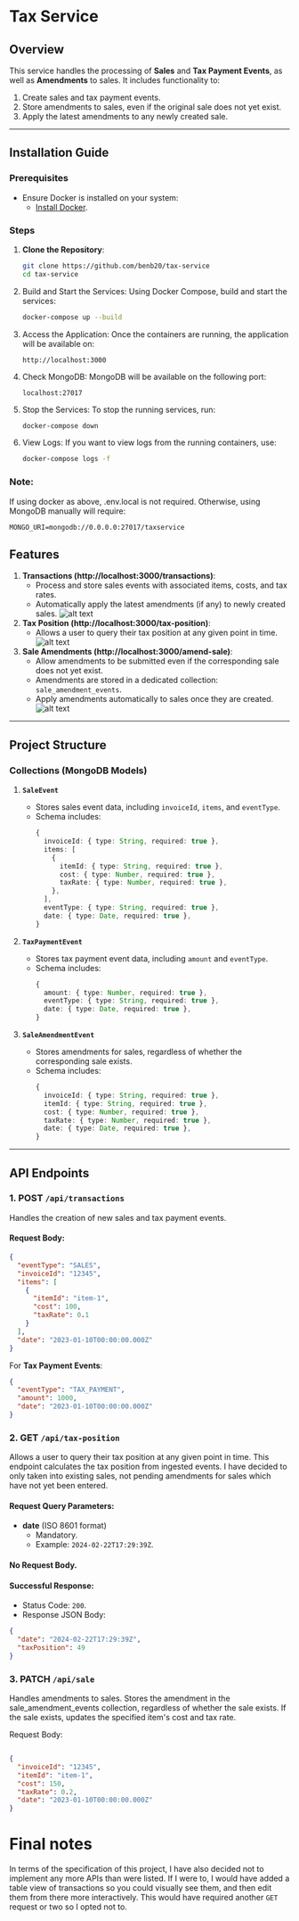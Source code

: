 # Tax Service

## Overview

This service handles the processing of **Sales** and **Tax Payment Events**, as well as **Amendments** to sales. It includes functionality to:
1. Create sales and tax payment events.
2. Store amendments to sales, even if the original sale does not yet exist.
3. Apply the latest amendments to any newly created sale.

---
## Installation Guide

### Prerequisites
- Ensure Docker is installed on your system:
  - [Install Docker](https://www.docker.com/get-started).

### Steps

1. **Clone the Repository**:
   ```bash
   git clone https://github.com/benb20/tax-service
   cd tax-service
    ```

2. Build and Start the Services: Using Docker Compose, build and start the services:
    ```bash
    docker-compose up --build
    ```
3. Access the Application: Once the containers are running, the application will be available on:
    ```
    http://localhost:3000
    ```
4. Check MongoDB: MongoDB will be available on the following port:
    ```
    localhost:27017
    ```
5. Stop the Services: To stop the running services, run:

    ```bash
    docker-compose down
    ```
6. View Logs: If you want to view logs from the running containers, use:

    ```bash
    docker-compose logs -f
    ```

### Note:

If using docker as above, .env.local is not required. Otherwise, using MongoDB manually will require:
```
MONGO_URI=mongodb://0.0.0.0:27017/taxservice
```
## Features

1. **Transactions (http://localhost:3000/transactions)**:
   - Process and store sales events with associated items, costs, and tax rates.
   - Automatically apply the latest amendments (if any) to newly created sales.
![alt text](image-1.png)
2. **Tax Position (http://localhost:3000/tax-position)**:
   - Allows a user to query their tax position at any given point in time.
![alt text](image.png)
3. **Sale Amendments (http://localhost:3000/amend-sale)**:
   - Allow amendments to be submitted even if the corresponding sale does not yet exist.
   - Amendments are stored in a dedicated collection: `sale_amendment_events`.
   - Apply amendments automatically to sales once they are created.
![alt text](image-2.png)
---

## Project Structure

### Collections (MongoDB Models)

1. **`SaleEvent`**
   - Stores sales event data, including `invoiceId`, `items`, and `eventType`.
   - Schema includes:
     ```typescript
     {
       invoiceId: { type: String, required: true },
       items: [
         {
           itemId: { type: String, required: true },
           cost: { type: Number, required: true },
           taxRate: { type: Number, required: true },
         },
       ],
       eventType: { type: String, required: true },
       date: { type: Date, required: true },
     }
     ```

2. **`TaxPaymentEvent`**
   - Stores tax payment event data, including `amount` and `eventType`.
   - Schema includes:
     ```typescript
     {
       amount: { type: Number, required: true },
       eventType: { type: String, required: true },
       date: { type: Date, required: true },
     }
     ```

3. **`SaleAmendmentEvent`**
   - Stores amendments for sales, regardless of whether the corresponding sale exists.
   - Schema includes:
     ```typescript
     {
       invoiceId: { type: String, required: true },
       itemId: { type: String, required: true },
       cost: { type: Number, required: true },
       taxRate: { type: Number, required: true },
       date: { type: Date, required: true },
     }
     ```

---

## API Endpoints

### 1. **POST `/api/transactions`**
Handles the creation of new sales and tax payment events.

#### Request Body:
```json
{
  "eventType": "SALES",
  "invoiceId": "12345",
  "items": [
    {
      "itemId": "item-1",
      "cost": 100,
      "taxRate": 0.1
    }
  ],
  "date": "2023-01-10T00:00:00.000Z"
}
```
For **Tax Payment Events**:
```json
{
  "eventType": "TAX_PAYMENT",
  "amount": 1000,
  "date": "2023-01-10T00:00:00.000Z"
}
```


### 2. **GET `/api/tax-position`**
Allows a user to query their tax position at any given point in time. This endpoint calculates the tax position from ingested events. I have decided to only taken into existing sales, not pending amendments for sales which have not yet been entered.
#### Request Query Parameters:
- **date** (ISO 8601 format)
  - Mandatory.
  - Example: `2024-02-22T17:29:39Z`.

#### No Request Body.

#### Successful Response:
- Status Code: `200`.
- Response JSON Body:
```json
{
  "date": "2024-02-22T17:29:39Z",
  "taxPosition": 49
}
```

### 3. **PATCH `/api/sale`**
Handles amendments to sales. Stores the amendment in the sale_amendment_events collection, regardless of whether the sale exists. If the sale exists, updates the specified item's cost and tax rate.

Request Body:
```json

{
  "invoiceId": "12345",
  "itemId": "item-1",
  "cost": 150,
  "taxRate": 0.2,
  "date": "2023-01-10T00:00:00.000Z"
}
```

# Final notes

In terms of the specification of this project, I have also decided not to implement any more APIs than were listed. If I were to, I would have added a table view of transactions so you could visually see them, and then edit them from there more interactively. This would have required another ```GET``` request or two so I opted not to.